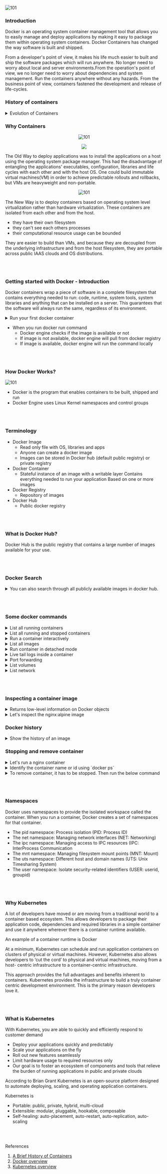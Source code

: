 ![101](src/images/docker-101-01.png)

### Introduction

Docker is an operating system container management tool that allows you to easily manage and deploy applications by making it easy to package them within operating system containers. Docker Containers has changed the way software is built and shipped.  

From a developer's point of view, it makes his life much easier to built and ship the software packages which will run anywhere. No longer need to worry about local and server environments.From the operation's point of view, we no longer need to worry about dependencies and system management. Run the containers anywhere without any hazards. From the business point of view, containers fastened the development and release of life-cycles. 


### History of containers

<details>
<summary>Evolution of Containers</summary>

- 1979: Unix V7 - chroot system calls
    
    During the development of Unix V7 in 1979, the chroot system call was introduced, changing the root directory of a process and its children to a new location in the filesystem. This advance was the beginning process isolation: segregating file access for each process. Chroot was added to BSD in 1982.

- 2000: FreeBSD Jails

    In 2000, a small shared hosting provider came up with FreeBSD jails to achieve clear-cut separation between its services and those of its customers for security and ease of administration. FreeBSD Jails allows administrators to partition a FreeBSD computer system into several independent, smaller systems – called “jails” – with the ability to assign an IP address for each system and configuration.


- 2001: Linux VServer

    Linux VServer is a jail mechanism that can partition resources (file systems, network addresses, memory) on a computer system.  This operating system virtualization is implemented by patching the Linux kernel.

- 2004: Solaris Containers

    In 2004, the first public beta of Solaris Containers was released that combines system resource controls and boundary separation provided by zones, which were able to leverage features like snapshots and cloning from ZFS.

- 2005 : Open VZ (Open Virtuzzo

    This is an operating system-level virtualization technology for Linux which uses a patched Linux kernel for virtualization, isolation, resource management and checkpointing. The code was not released as part of the official Linux kernel.


-  2006: Process Containers
    
    Process Containers (launched by Google in 2006) was designed for limiting, accounting and isolating resource usage (CPU, memory, disk I/O, network) of a collection of processes. It was renamed “Control Groups (cgroups)” a year later and eventually merged to Linux kernel 2.6.24.


- 2008: LXC

    LXC (LinuX Containers) was the first, most complete implementation of Linux container manager. It was implemented in 2008 using cgroups and Linux namespaces, and it works on a single Linux kernel without requiring any patches.


- 2011: Warden

    CloudFoundry started Warden in 2011, using LXC in the early stages and later replacing it with its own implementation. Warden can isolate environments on any operating system, running as a daemon and providing an API for container management. It developed a client-server model to manage a collection of containers across multiple hosts, and Warden includes a service to manage cgroups, namespaces and the process life cycle.

- 2013: LMCTFY
    
    Let Me Contain That For You (LMCTFY) kicked off in 2013 as an open-source version of Google's container stack, providing Linux application containers. Applications can be made “container aware,” creating and managing their own subcontainers. Active deployment in LMCTFY stopped in 2015 after Google started contributing core LMCTFY concepts to libcontainer, which is now part of the Open Container Foundation.

- 2013: Docker
    
    When Docker emerged in 2013, containers exploded in popularity. It’s no coincidence the growth of Docker and container use goes hand-in-hand. Docker also used LXC in its initial stages and later replaced that container manager with its own library, libcontainer. But there’s no doubt that Docker separated itself from the pack by offering an entire ecosystem for container management.


- 2017: Container Tools Become Mature
    
    Hundreds of tools have been developed to make container management easier. While these types of tools have been around for years, 2017 is the year that many of them earned their stripes. Just look at Kubernetes; since its adoption into the Cloud Native Computing Foundation (CNCF) in 2016.

</details> 



### Why Containers

<center>

![101](src/images/oldway.png)

</center>

<p align="center">
  <img src="src/images/oldway.png" />
</p>

The Old Way to deploy applications was to install the applications on a host using the operating system package manager. This had the disadvantage of entangling the applications' executables, configuration, libraries and life cycles with each other and with the host OS. One could build immutable virtual machines(VM) in order to achieve predictable rollouts and rollbacks, but VMs are heavyweight and non-portable.

<center>

![101](src/images/container.png)

</center>

The New Way is to deploy containers based on operating system level virtualization rather than hardware virtualization. These containers are isolated from each other and from the host.
- they have their own filesystem
- they can't see each others processes
- their computational resource usage can be bounded

They are easier to build than VMs, and because they are decoupled from the underlying infrastructure and from the host filesystem, they are portable across public IAAS clouds and OS distributions.

<br> <br>

### Getting started with Docker - Introduction

Docker containers wrap a piece of software in a complete filesystem that contains everything needed to run: code, runtime, system tools, system libraries and anything that can be installed on a server. This guarantees that the software will always run the same, regardless of its environment.

<details>
<summary>
Run your first docker container
</summary>

`docker run hello-world`

</details>

- When you run docker run command
  - Docker engine checks if the image is available or not
  - If image is not available, docker engine will pull from docker registry 
  - If image is available, docker engine will run the command locally

<br> <br>

### How Docker Works?
![101](src/images/architecture.svg)

- Docker is the program that enables containers to be built, shipped and run 
- Docker Engine uses Linux Kernel namespaces and control groups

<br> <br>

### Terminology
- Docker Image
  - Read only file with OS, libraries and apps
  - Anyone can create a docker image
  - Images can be stored in Docker hub (default public registry) or private registry
- Docker Container
  - Stateful instance of an image with a writable layer Contains everything needed to  run your application Based on one or more images
- Docker Registry 
  - Repository of images
- Docker Hub
  - Public docker registry

<br> <br>

### What is Docker Hub?
Docker Hub is the public registry that contains a large number of images available for your use.

<br> <br>

### Docker Search
<details>
<summary>
You can also search through all publicly available images in docker hub.
</summary>

`docker search wpscan`
</details>

<br> <br>

### Some docker commands

<details>
<summary> List all running containers </summary>

`docker ps`
</details>
<details>
<summary> List all running and stopped containers </summary>

`docker ps -a`
</details>
<details>
<summary> Run a container interactively </summary>

`docker run --name samplecontainer -it ubuntu:latest /bin/bash`
</details>

<details>
<summary> List all images</summary>

`docker images`
</details>

<details>
<summary> Run container in detached mode </summary>

`docker run --name pingcontainer -d alpine:latest ping 127.0.0.1 -c 50`
</details>
<details>
<summary> Live tail logs inside a container </summary>

`docker logs -f pingcontainer `
</details>
<details>
<summary> Port forwarding </summary>

`docker run -d --name nginxalpine -p 8080:80 nginx:alpine`
</details>

<details>
<summary> List volumes </summary>

`docker volume ls`
</details>

<details>
<summary> List network </summary>

`docker network ls`
</details>

<br> <br>

### Inspecting a container image
<details>
<summary>Returns low-level information on Docker objects </summary>

  `docker inspect <container name> `

  `docker inspect <image name>`
</details>
<details>
<summary>Let's inspect the nginx:alpine image</summary>
  
`docker inspect nginx:alpine`
</details>

### Docker history

<details>
<summary> Show the history of an image </summary>

`docker history jess/htop`
</details>

### Stopping and remove container
<details>
<summary>Let's run a nginx container</summary>

 `docker run --name dummynginx -d nginx:alpine`
</details>
<details>
<summary>Identify the container name or id using `docker ps`</summary>

`docker stop dummynginx`
</details>
<details>
<summary>To remove container, it has to be stopped. Then run the below command</summary>

`docker rm dummynginx`
</details>

<br> <br>

### Namespaces
Docker uses namespaces to provide the isolated workspace called the container. When you run a container, Docker creates a set of namespaces for that container.
- The pid namespace: Process isolation (PID: Process ID)
- The net namespace: Managing network interfaces (NET: Networking)
- The ipc namespace: Managing access to IPC resources (IPC: InterProcess Communication
- The mnt namespace: Managing filesystem mount points (MNT: Mount)
- The uts namespace: Different host and domain names (UTS: Unix Timesharing System)
- The user namespace: Isolate security-related identifiers (USER: userid, groupid)

<br> <br>

### Why Kubernetes
A lot of developers have moved or are moving from a traditional world to a container based ecosystem. This allows developers to package their application code, dependencies and required libraries in a simple container and use it anywhere wherever there is a container runtime available.

An example of a container runtime is Docker

At a minimum, Kubernetes can schedule and run application containers on clusters of physical or virtual machines. However, Kubernetes also allows developers to ‘cut the cord’ to physical and virtual machines, moving from a host- centric infrastructure to a container-centric infrastructure.

This approach provides the full advantages and benefits inherent to containers. Kubernetes provides the infrastructure to build a truly container centric development environment. This is the primary reason developers love it.

<br> <br>

### What is Kubernetes
With Kubernetes, you are able to quickly and efficiently respond to customer demand
- Deploy your applications quickly and predictably
- Scale your applications on the fly
- Roll out new features seamlessly
- Limit hardware usage to required resources only
- Our goal is to foster an ecosystem of components and tools that relieve the burden of running applications in public and private clouds

According to Brian Grant Kubernetes is an open-source platform designed to automate deploying, scaling, and operating application containers.


Kubernetes is
- Portable: public, private, hybrid, multi-cloud
- Extensible: modular, pluggable, hookable, composable
- Self-healing: auto-placement, auto-restart, auto-replication, auto-scaling


<br> <br>

References

1. [A Brief History of Containers](https://blog.aquasec.com/a-brief-history-of-containers-from-1970s-chroot-to-docker-2016)
1. [Docker overview](https://docs.docker.com/get-started/overview/)
1. [Kubernetes overview](https://kubernetes.io/docs/home/)